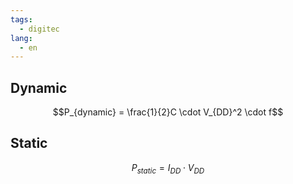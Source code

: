 ```yaml
---
tags:
  - digitec
lang:
  - en
---
```


## Dynamic

$$P_{dynamic} = \frac{1}{2}C \cdot V_{DD}^2 \cdot f$$

## Static

$$P_{static} = I_{DD} \cdot V_{DD}$$

